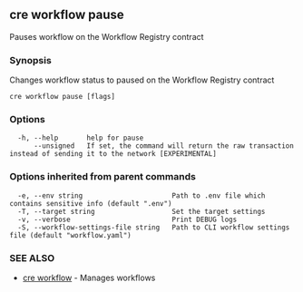 ## cre workflow pause

Pauses workflow on the Workflow Registry contract

### Synopsis

Changes workflow status to paused on the Workflow Registry contract

```
cre workflow pause [flags]
```

### Options

```
  -h, --help       help for pause
      --unsigned   If set, the command will return the raw transaction instead of sending it to the network [EXPERIMENTAL]
```

### Options inherited from parent commands

```
  -e, --env string                      Path to .env file which contains sensitive info (default ".env")
  -T, --target string                   Set the target settings
  -v, --verbose                         Print DEBUG logs
  -S, --workflow-settings-file string   Path to CLI workflow settings file (default "workflow.yaml")
```

### SEE ALSO

* [cre workflow](cre_workflow.md)	 - Manages workflows

